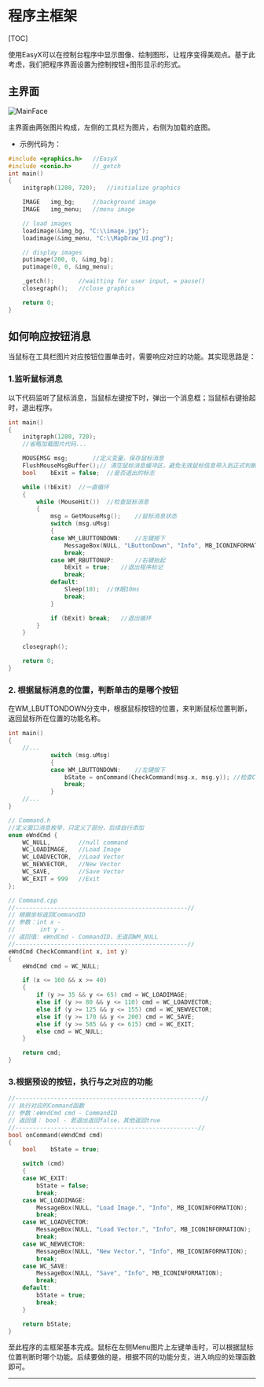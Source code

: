 # 程序主框架

[TOC]

使用EasyX可以在控制台程序中显示图像、绘制图形，让程序变得美观点。基于此考虑，我们把程序界面设置为控制按钮+图形显示的形式。

## 主界面

![MainFace](https://i.loli.net/2021/06/07/scvMPXYfK7Eo9JO.png)

主界面由两张图片构成，左侧的工具栏为图片，右侧为加载的底图。

- 示例代码为：

```c++
#include <graphics.h>	//EasyX
#include <conio.h>		//_getch
int main()
{
	initgraph(1280, 720);	//initialize graphics

	IMAGE	img_bg;		//background image
	IMAGE	img_menu;	//menu image

    // load images
	loadimage(&img_bg, "C:\\image.jpg");
	loadimage(&img_menu, "C:\\MapDraw_UI.png");

    // display images
	putimage(200, 0, &img_bg);	
	putimage(0, 0, &img_menu);

    _getch();		//waitting for user input, = pause()
	closegraph();	//close graphics

    return 0;
}
```

## 如何响应按钮消息

当鼠标在工具栏图片对应按钮位置单击时，需要响应对应的功能。其实现思路是：

### 1.监听鼠标消息

以下代码监听了鼠标消息，当鼠标左键按下时，弹出一个消息框；当鼠标右键抬起时，退出程序。

```c++
int main()
{
    initgraph(1280, 720);
	//省略加载图片代码...

	MOUSEMSG msg;		//定义变量，保存鼠标消息
	FlushMouseMsgBuffer();// 清空鼠标消息缓冲区，避免无效鼠标信息带入到正式判断中
	bool	bExit = false;	//是否退出的标志

	while (!bExit)	//一直循环
	{
		while (MouseHit())	//检查鼠标消息
		{
			msg = GetMouseMsg();	//鼠标消息状态
			switch (msg.uMsg)
			{
			case WM_LBUTTONDOWN:	//左键按下
				MessageBox(NULL, "LButtonDown", "Info", MB_ICONINFORMATION);
				break;
			case WM_RBUTTONUP:		//右键抬起
				bExit = true;	//退出程序标记
				break;
			default:
				Sleep(10);	//休眠10ms
				break;
			}

			if (bExit) break;	//退出循环
		}
	}

	closegraph();

	return 0;
}
```

### 2. 根据鼠标消息的位置，判断单击的是哪个按钮

在WM_LBUTTONDOWN分支中，根据鼠标按钮的位置，来判断鼠标位置判断，返回鼠标所在位置的功能名称。

```c++
int main()
{
    //...
    		switch (msg.uMsg)
			{
			case WM_LBUTTONDOWN:	//左键按下
				bState = onCommand(CheckCommand(msg.x, msg.y));	//检查Command 并 执行
				break;
            }
	//...
}

// Command.h 
//定义窗口消息枚举，只定义了部分，后续自行添加
enum eWndCmd {
	WC_NULL,		//null command
	WC_LOADIMAGE,	//Load Image
	WC_LOADVECTOR,	//Load Vector
	WC_NEWVECTOR,	//New Vector
	WC_SAVE,		//Save Vector
	WC_EXIT = 999	//Exit
};

// Command.cpp
//-------------------------------------------------//
// 根据坐标返回CommandID
// 参数：int x - 
//		 int y - 
// 返回值: eWndCmd - CommandID，无返回WM_NULL
//-------------------------------------------------//
eWndCmd CheckCommand(int x, int y)
{
	eWndCmd	cmd = WC_NULL;

	if (x <= 160 && x >= 40)
	{
		if (y >= 35 && y <= 65)	cmd = WC_LOADIMAGE;
		else if (y >= 80 && y <= 110) cmd = WC_LOADVECTOR;
		else if (y >= 125 && y <= 155) cmd = WC_NEWVECTOR;
		else if (y >= 170 && y <= 200) cmd = WC_SAVE;
		else if (y >= 585 && y <= 615) cmd = WC_EXIT;
		else cmd = WC_NULL;
	}

	return cmd;
}
```

### 3.根据预设的按钮，执行与之对应的功能

```c++
//-----------------------------------------------------//
// 执行对应的Command函数
// 参数：eWndCmd cmd - CommandID
// 返回值： bool - 若退出返回false，其他返回true
//----------------------------------------------------//
bool onCommand(eWndCmd cmd)
{
	bool	bState = true;

	switch (cmd)
	{
	case WC_EXIT:
		bState = false;
		break;
	case WC_LOADIMAGE:
		MessageBox(NULL, "Load Image.", "Info", MB_ICONINFORMATION);
		break;
	case WC_LOADVECTOR:
		MessageBox(NULL, "Load Vector.", "Info", MB_ICONINFORMATION);
		break;
	case WC_NEWVECTOR:
		MessageBox(NULL, "New Vector.", "Info", MB_ICONINFORMATION);
		break;
	case WC_SAVE:
		MessageBox(NULL, "Save", "Info", MB_ICONINFORMATION);
		break;
	default:
		bState = true;
		break;
	}

	return bState;
}
```

至此程序的主框架基本完成。鼠标在左侧Menu图片上左键单击时，可以根据鼠标位置判断时哪个功能。后续要做的是，根据不同的功能分支，进入响应的处理函数即可。

---





